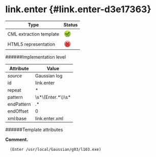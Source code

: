 # link.enter {#link.enter-d3e17363}


| Type                                                                                                                                                | Status                                                                                                                                              |
|----|----|
| CML extraction template                                                                                                                             | ![](/imgs/Total.png)                                                                                                                                |
| HTML5 representation                                                                                                                                | ![](/imgs/None.png)                                                                                                                                 |

######Implementation level

| Attribute                                                                                                                                           | Value                                                                                                                                               |
|----|----|
| *source*                                                                                                                                            | Gaussian log                                                                                                                                        |
| id                                                                                                                                                  | link.enter                                                                                                                                          |
| repeat                                                                                                                                              | \*                                                                                                                                                  |
| pattern                                                                                                                                             | \\s\*\\(Enter.\*\\)\\s\*                                                                                                                            |
| endPattern                                                                                                                                          | .\*                                                                                                                                                 |
| endOffset                                                                                                                                           | 0                                                                                                                                                   |
| xml:base                                                                                                                                            | link.enter.xml                                                                                                                                      |

######Template attributes

**Comment.**

      (Enter /usr/local/Gaussian/g03/l103.exe)
      
